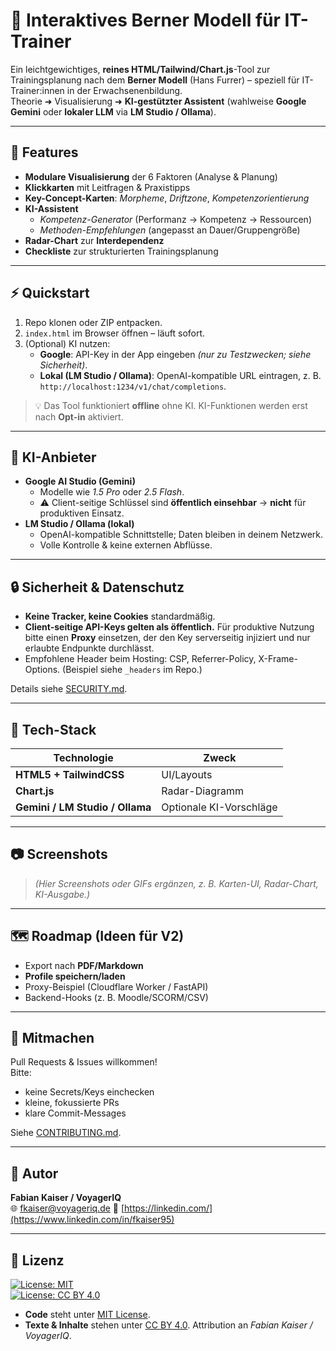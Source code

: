 # 📘 Interaktives Berner Modell für IT-Trainer

Ein leichtgewichtiges, **reines HTML/Tailwind/Chart.js**-Tool zur Trainingsplanung nach dem **Berner Modell** (Hans Furrer) – speziell für IT-Trainer:innen in der Erwachsenenbildung.  
Theorie ➜ Visualisierung ➜ **KI-gestützter Assistent** (wahlweise **Google Gemini** oder **lokaler LLM** via **LM Studio / Ollama**).

---

## 🚀 Features
- **Modulare Visualisierung** der 6 Faktoren (Analyse & Planung)
- **Klickkarten** mit Leitfragen & Praxistipps
- **Key-Concept-Karten**: *Morpheme*, *Driftzone*, *Kompetenzorientierung*
- **KI-Assistent**
  - *Kompetenz-Generator* (Performanz → Kompetenz → Ressourcen)
  - *Methoden-Empfehlungen* (angepasst an Dauer/Gruppengröße)
- **Radar-Chart** zur **Interdependenz**
- **Checkliste** zur strukturierten Trainingsplanung

---

## ⚡ Quickstart
1. Repo klonen oder ZIP entpacken.  
2. `index.html` im Browser öffnen – läuft sofort.  
3. (Optional) KI nutzen:
   - **Google**: API-Key in der App eingeben *(nur zu Testzwecken; siehe Sicherheit)*.  
   - **Lokal (LM Studio / Ollama)**: OpenAI-kompatible URL eintragen, z. B.  
     `http://localhost:1234/v1/chat/completions`.

> 💡 Das Tool funktioniert **offline** ohne KI. KI-Funktionen werden erst nach **Opt-in** aktiviert.

---

## 🔌 KI-Anbieter
- **Google AI Studio (Gemini)**  
  - Modelle wie *1.5 Pro* oder *2.5 Flash*.  
  - ⚠️ Client-seitige Schlüssel sind **öffentlich einsehbar** → **nicht** für produktiven Einsatz.
- **LM Studio / Ollama (lokal)**  
  - OpenAI-kompatible Schnittstelle; Daten bleiben in deinem Netzwerk.  
  - Volle Kontrolle & keine externen Abflüsse.

---

## 🔒 Sicherheit & Datenschutz
- **Keine Tracker, keine Cookies** standardmäßig.  
- **Client-seitige API-Keys gelten als öffentlich.** Für produktive Nutzung bitte einen **Proxy** einsetzen, der den Key serverseitig injiziert und nur erlaubte Endpunkte durchlässt.  
- Empfohlene Header beim Hosting: CSP, Referrer-Policy, X-Frame-Options. (Beispiel siehe `_headers` im Repo.)  

Details siehe [SECURITY.md](SECURITY.md).

---

## 🧱 Tech-Stack
| Technologie | Zweck |
| --- | --- |
| **HTML5 + TailwindCSS** | UI/Layouts |
| **Chart.js** | Radar-Diagramm |
| **Gemini / LM Studio / Ollama** | Optionale KI-Vorschläge |

---

## 📷 Screenshots
> *(Hier Screenshots oder GIFs ergänzen, z. B. Karten-UI, Radar-Chart, KI-Ausgabe.)*

---

## 🗺️ Roadmap (Ideen für V2)
- Export nach **PDF/Markdown**  
- **Profile speichern/laden**  
- Proxy-Beispiel (Cloudflare Worker / FastAPI)  
- Backend-Hooks (z. B. Moodle/SCORM/CSV)  

---

## 🤝 Mitmachen
Pull Requests & Issues willkommen!  
Bitte:
- keine Secrets/Keys einchecken  
- kleine, fokussierte PRs  
- klare Commit-Messages  

Siehe [CONTRIBUTING.md](CONTRIBUTING.md).

---

## 👤 Autor
**Fabian Kaiser / VoyagerIQ**  
🌐 fkaiser@voyageriq.de
🔗 [https://linkedin.com/](https://www.linkedin.com/in/fkaiser95)

---

## 🪪 Lizenz

[![License: MIT](https://img.shields.io/badge/Code-MIT-green.svg)](LICENSE)  
[![License: CC BY 4.0](https://img.shields.io/badge/Content-CC%20BY%204.0-blue.svg)](https://creativecommons.org/licenses/by/4.0/)

- **Code** steht unter [MIT License](LICENSE).  
- **Texte & Inhalte** stehen unter [CC BY 4.0](https://creativecommons.org/licenses/by/4.0/). Attribution an *Fabian Kaiser / VoyagerIQ*.  

